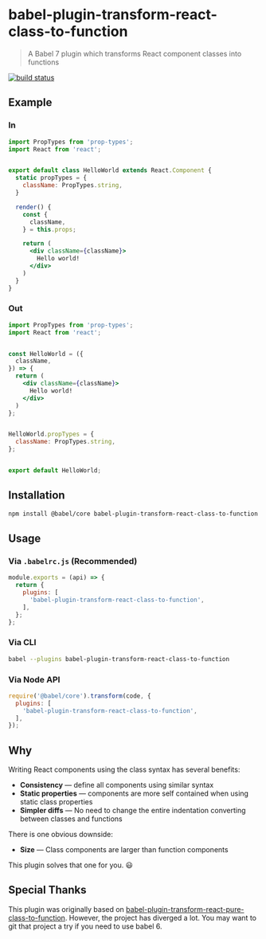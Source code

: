 # babel-plugin-transform-react-class-to-function

> A Babel 7 plugin which transforms React component classes into functions

[![build status][travis-image]][travis-url]

## Example

### In

```jsx
import PropTypes from 'prop-types';
import React from 'react';


export default class HelloWorld extends React.Component {
  static propTypes = {
    className: PropTypes.string,
  }

  render() {
    const {
      className,
    } = this.props;

    return (
      <div className={className}>
        Hello world!
      </div>
    )
  }
}
```

### Out

```jsx
import PropTypes from 'prop-types';
import React from 'react';


const HelloWorld = ({
  className,
}) => {
  return (
    <div className={className}>
      Hello world!
    </div>
  )
};


HelloWorld.propTypes = {
  className: PropTypes.string,
};


export default HelloWorld;
```

## Installation

```sh
npm install @babel/core babel-plugin-transform-react-class-to-function
```

## Usage

### Via `.babelrc.js` (Recommended)

```js
module.exports = (api) => {
  return {
    plugins: [
      'babel-plugin-transform-react-class-to-function',
    ],
  };
};
```

### Via CLI

```sh
babel --plugins babel-plugin-transform-react-class-to-function
```

### Via Node API

```js
require('@babel/core').transform(code, {
  plugins: [
    'babel-plugin-transform-react-class-to-function',
  ],
});
```

## Why

Writing React components using the class syntax has several benefits:

- **Consistency** — define all components using similar syntax
- **Static properties** — components are more self contained when using static class properties
- **Simpler diffs** — No need to change the entire indentation converting between classes and functions

There is one obvious downside:

- **Size** — Class components are larger than function components

This plugin solves that one for you. 😃

## Special Thanks

This plugin was originally based on [babel-plugin-transform-react-pure-class-to-function]. However, the project has diverged a lot. You may want to git that project a try if you need to use babel 6.

[babel-plugin-transform-react-pure-class-to-function]: https://www.npmjs.com/package/babel-plugin-transform-react-pure-class-to-function
[travis-image]: https://img.shields.io/travis/remcohaszing/spellcard-creator.svg
[travis-url]: https://travis-ci.org/remcohaszing/spellcard-creator
